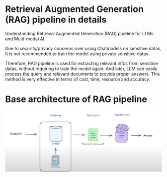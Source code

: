 # Retrieval Augmented Generation (RAG) pipeline in details
Understanding Retrieval Augmented Generation (RAG) pipeline for LLMs and Multi-modal AI.

Due to security/privacy concerns over using Chatmodels on sensitive datas, It is not recommended to train the model using private sensitive datas.

Therefore, RAG pipeline is used for extracting relevant infos from sensitive datas, without requiring to train the model again. And later, LLM can easily process the query and relevant documents to provide proper answers. 
This method is very effective in terms of cost, time, resource and accuracy.



# Base architecture of RAG pipeline

![](https://github.com/joshir199/Retrieval-Augmented-Generation-RAG-pipeline/blob/main/rag_pipeline/rag_basic_pipeline.png)
